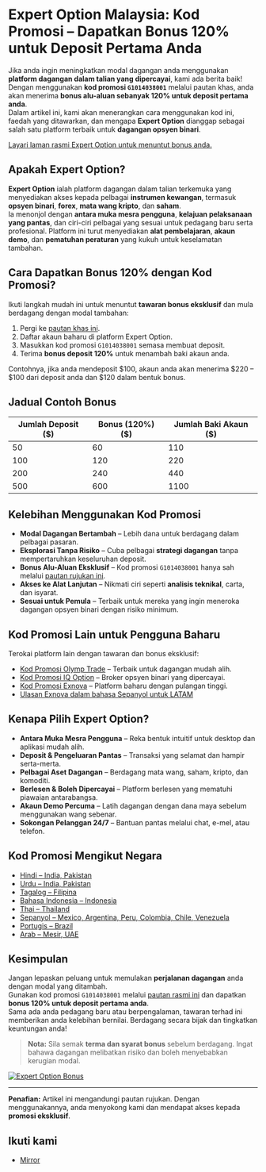 # Expert Option Malaysia: Kod Promosi – Dapatkan Bonus 120% untuk Deposit Pertama Anda

Jika anda ingin meningkatkan modal dagangan anda menggunakan **platform dagangan dalam talian yang dipercayai**, kami ada berita baik! Dengan menggunakan **kod promosi `G1014038001`** melalui pautan khas, anda akan menerima **bonus alu-aluan sebanyak 120% untuk deposit pertama anda**.  
Dalam artikel ini, kami akan menerangkan cara menggunakan kod ini, faedah yang ditawarkan, dan mengapa **Expert Option** dianggap sebagai salah satu platform terbaik untuk **dagangan opsyen binari**.

[Layari laman rasmi Expert Option untuk menuntut bonus anda.](https://r.shortlify.com/?prefid=1014038001&brand=Bgjcgw)

## Apakah Expert Option?

**Expert Option** ialah platform dagangan dalam talian terkemuka yang menyediakan akses kepada pelbagai **instrumen kewangan**, termasuk **opsyen binari**, **forex**, **mata wang kripto**, dan **saham**.  
Ia menonjol dengan **antara muka mesra pengguna**, **kelajuan pelaksanaan yang pantas**, dan ciri-ciri pelbagai yang sesuai untuk pedagang baru serta profesional. Platform ini turut menyediakan **alat pembelajaran**, **akaun demo**, dan **pematuhan peraturan** yang kukuh untuk keselamatan tambahan.

## Cara Dapatkan Bonus 120% dengan Kod Promosi?

Ikuti langkah mudah ini untuk menuntut **tawaran bonus eksklusif** dan mula berdagang dengan modal tambahan:

1. Pergi ke [pautan khas ini](https://r.shortlify.com/?prefid=1014038001&brand=Bgjcgw).
2. Daftar akaun baharu di platform Expert Option.
3. Masukkan kod promosi `G1014038001` semasa membuat deposit.
4. Terima **bonus deposit 120%** untuk menambah baki akaun anda.

Contohnya, jika anda mendeposit $100, akaun anda akan menerima $220 – $100 dari deposit anda dan $120 dalam bentuk bonus.

## Jadual Contoh Bonus

| Jumlah Deposit ($) | Bonus (120%) ($) | Jumlah Baki Akaun ($) |
|--------------------|------------------|------------------------|
| 50                 | 60               | 110                    |
| 100                | 120              | 220                    |
| 200                | 240              | 440                    |
| 500                | 600              | 1100                   |

## Kelebihan Menggunakan Kod Promosi

- **Modal Dagangan Bertambah** – Lebih dana untuk berdagang dalam pelbagai pasaran.
- **Eksplorasi Tanpa Risiko** – Cuba pelbagai **strategi dagangan** tanpa mempertaruhkan keseluruhan deposit.
- **Bonus Alu-Aluan Eksklusif** – Kod promosi `G1014038001` hanya sah melalui [pautan rujukan ini](https://r.shortlify.com/?prefid=1014038001&brand=Bgjcgw).
- **Akses ke Alat Lanjutan** – Nikmati ciri seperti **analisis teknikal**, carta, dan isyarat.
- **Sesuai untuk Pemula** – Terbaik untuk mereka yang ingin meneroka dagangan opsyen binari dengan risiko minimum.

## Kod Promosi Lain untuk Pengguna Baharu

Terokai platform lain dengan tawaran dan bonus eksklusif:

- [Kod Promosi Olymp Trade](https://github.com/Analyst-Reviewer/olymotrade-promocode) – Terbaik untuk dagangan mudah alih.
- [Kod Promosi IQ Option](https://github.com/Analyst-Reviewer/iq-option-promocode) – Broker opsyen binari yang dipercayai.
- [Kod Promosi Exnova](https://github.com/Analyst-Reviewer/exnova-promo-code) – Platform baharu dengan pulangan tinggi.
- [Ulasan Exnova dalam bahasa Sepanyol untuk LATAM](https://github.com/Analyst-Reviewer/Exnova-es-confiable)

## Kenapa Pilih Expert Option?

- **Antara Muka Mesra Pengguna** – Reka bentuk intuitif untuk desktop dan aplikasi mudah alih.
- **Deposit & Pengeluaran Pantas** – Transaksi yang selamat dan hampir serta-merta.
- **Pelbagai Aset Dagangan** – Berdagang mata wang, saham, kripto, dan komoditi.
- **Berlesen & Boleh Dipercayai** – Platform berlesen yang mematuhi piawaian antarabangsa.
- **Akaun Demo Percuma** – Latih dagangan dengan dana maya sebelum menggunakan wang sebenar.
- **Sokongan Pelanggan 24/7** – Bantuan pantas melalui chat, e-mel, atau telefon.

## Kod Promosi Mengikut Negara

- [Hindi – India, Pakistan](https://github.com/Analyst-Reviewer/Expert-Option-Code-Hindi)
- [Urdu – India, Pakistan](https://github.com/Analyst-Reviewer/Expert-Option-code-urdu)
- [Tagalog – Filipina](https://github.com/Analyst-Reviewer/Expert-Option-Code-Tagal)
- [Bahasa Indonesia – Indonesia](https://github.com/Analyst-Reviewer/Expert-Option-Code-Indonesia)
- [Thai – Thailand](https://github.com/Analyst-Reviewer/Expert-Option-Code-Thai)
- [Sepanyol – Mexico, Argentina, Peru, Colombia, Chile, Venezuela](https://github.com/Analyst-Reviewer/Expert-Option-Code-spanish)
- [Portugis – Brazil](https://github.com/Analyst-Reviewer/Expert-Option-Code-portuguese)
- [Arab – Mesir, UAE](https://github.com/Analyst-Reviewer/Expert-Option-Code-arabic)

## Kesimpulan

Jangan lepaskan peluang untuk memulakan **perjalanan dagangan** anda dengan modal yang ditambah.  
Gunakan kod promosi `G1014038001` melalui [pautan rasmi ini](https://r.shortlify.com/?prefid=1014038001&brand=Bgjcgw) dan dapatkan **bonus 120% untuk deposit pertama anda**.  
Sama ada anda pedagang baru atau berpengalaman, tawaran terhad ini memberikan anda kelebihan bernilai. Berdagang secara bijak dan tingkatkan keuntungan anda!

> **Nota:** Sila semak **terma dan syarat bonus** sebelum berdagang. Ingat bahawa dagangan melibatkan risiko dan boleh menyebabkan kerugian modal.

[![Expert Option Bonus](https://cdn.getprofit.com/b/184.jpg)](https://r.shortlify.com/?prefid=1014038001)

---

**Penafian:** Artikel ini mengandungi pautan rujukan. Dengan menggunakannya, anda menyokong kami dan mendapat akses kepada **promosi eksklusif**.

## Ikuti kami

- [Mirror](https://mirror.xyz/0x80FCCE629e74dD107DE0a4050158385571b0667f)
